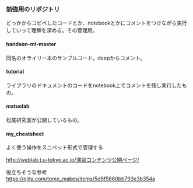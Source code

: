 ### 勉強用のリポジトリ
どっかからコピペしたコードとか、notebookとかにコメントをつけながら実行していって理解を深める。その管理用。

#### handson-ml-master
同名のオライリー本のサンプルコード。deepからコメント。

#### tutorial
ライブラリのドキュメントのコードをnotebook上でコメントを残し実行したもの。

#### matuolab
松尾研究室が公開しているもの。

#### my_cheatsheet
よく使う操作をスニペット形式で管理する

http://weblab.t.u-tokyo.ac.jp/演習コンテンツ公開ページ/

役立ちそうな参考 https://qiita.com/tomo_makes/items/5d6f5860bb793e3b354a